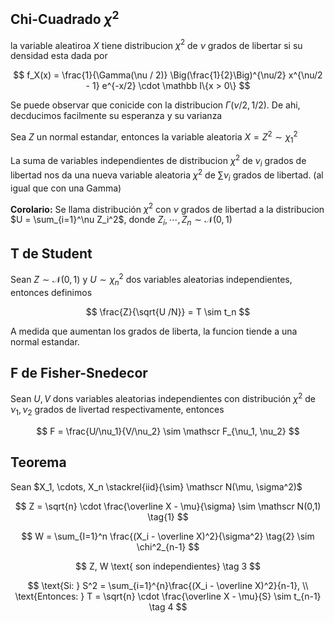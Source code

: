 ## Chi-Cuadrado $\chi^2$

la variable aleatiroa $X$ tiene distribucion $\chi^2$ de $\nu$ grados de libertar si su densidad esta dada por

$$
f_X(x) = \frac{1}{\Gamma(\nu / 2)} \Big(\frac{1}{2}\Big)^{\nu/2} x^{\nu/2 - 1} e^{-x/2} \cdot \mathbb I\{x > 0\}
$$

Se puede observar que conicide con la distribucion $\Gamma(\nu/2, 1/2)$. De ahi, decducimos facilmente su esperanza y su varianza

Sea $Z$ un normal estandar, entonces la variable aleatoria $X = Z^2 \sim \chi^2_1$

La suma de variables independientes de distribucion $\chi^2$ de $\nu_i$ grados de libertad nos da una nueva variable aleatoria $\chi^2$ de $\sum \nu_i$ grados de libertad. (al igual que con una Gamma)

**Corolario:** Se llama distribución $\chi^2$ con $\nu$ grados de libertad a la distribucion $U = \sum_{i=1}^\nu Z_i^2$, donde $Z_i, \cdots, Z_n \sim \mathscr N(0,1)$

## T de Student

Sean $Z \sim \mathscr N(0,1)$ y $U \sim \chi_n^2$ dos variables aleatorias independientes, entonces definimos

$$
\frac{Z}{\sqrt{U /N}} = T \sim t_n
$$

A medida que aumentan los grados de liberta, la funcion tiende a una normal estandar.

## F de Fisher-Snedecor

Sean $U,V$ dons variables aleatorias independientes con distribución $\chi^2$ de $\nu_1, \nu_2$ grados de livertad respectivamente, entonces

$$
F = \frac{U/\nu_1}{V/\nu_2} \sim \mathscr F_{\nu_1, \nu_2}
$$

## Teorema

Sean $X_1, \cdots, X_n \stackrel{iid}{\sim} \mathscr N(\mu, \sigma^2)$

$$
Z = \sqrt{n} \cdot \frac{\overline X - \mu}{\sigma} \sim \mathscr N(0,1) \tag{1}
$$

$$
W = \sum_{I=1}^n \frac{(X_i - \overline X)^2}{\sigma^2} \tag{2} \sim \chi^2_{n-1}
$$

$$
Z, W \text{ son independientes} \tag 3
$$

$$
\text{Si: } S^2 = \sum_{i=1}^{n}\frac{(X_i - \overline X)^2}{n-1}, \\ \text{Entonces: } T = \sqrt{n} \cdot \frac{\overline X - \mu}{S} \sim t_{n-1} \tag 4
$$
